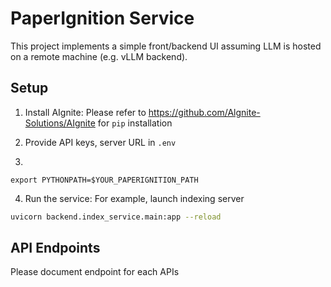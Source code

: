 # PaperIgnition Service

This project implements a simple front/backend UI assuming LLM is hosted on a remote machine (e.g. vLLM backend).

## Setup

1. Install AIgnite:
Please refer to https://github.com/Algnite-Solutions/AIgnite for `pip` installation

2. Provide API keys, server URL in `.env`

3. 
```
export PYTHONPATH=$YOUR_PAPERIGNITION_PATH
```

4. Run the service:
For example, launch indexing server
```bash
uvicorn backend.index_service.main:app --reload
```

## API Endpoints
Please document endpoint for each APIs